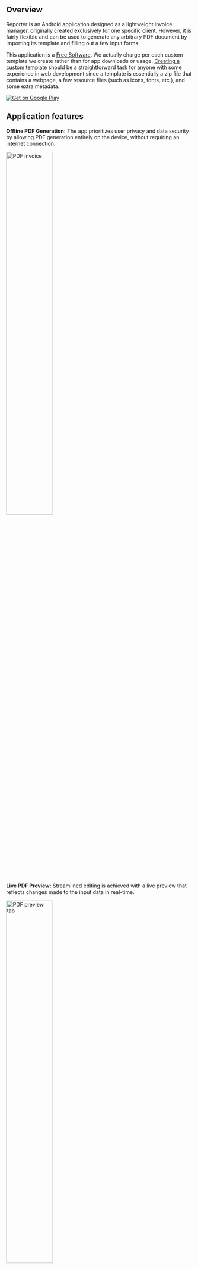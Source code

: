 
## Overview

Reporter is an Android application designed as a lightweight invoice manager, originally created exclusively for one specific client. However, it is fairly flexible and can be used to generate any arbitrary PDF document by importing its template and filling out a few input forms.

This application is a [Free Software](https://www.gnu.org/philosophy/free-sw.html). We actually charge per each custom template we create rather than for app downloads or usage. [Creating a custom template](#creating-a-custom-template) should be a straightforward task for anyone with some experience in web development since a template is essentially a zip file that contains a webpage, a few resource files (such as icons, fonts, etc.), and some extra metadata.

[![Get on Google Play](https://raw.githubusercontent.com/youcef-debbah/Reporter/main/docs/GooglePlayButton.png)](https://play.google.com/store/apps/details?id=dz.nexatech.reporter.client)

## Application features

**Offline PDF Generation:** The app prioritizes user privacy and data security by allowing PDF generation entirely on the device, without requiring an internet connection.

<img src="https://raw.githubusercontent.com/youcef-debbah/Reporter/main/docs/01.png" alt="PDF invoice" width="50%" height="auto" />

**Live PDF Preview:** Streamlined editing is achieved with a live preview that reflects changes made to the input data in real-time.

<img src="https://raw.githubusercontent.com/youcef-debbah/Reporter/main/docs/02.png" alt="PDF preview tab" width="50%" height="auto" />

**Pre-designed Templates:** A collection of hand-crafted templates provides a quick and easy starting point for various PDF types.

<img src="https://raw.githubusercontent.com/youcef-debbah/Reporter/main/docs/03.png" alt="Templates list" width="50%" height="auto" />

**Intuitive User Interface:** Rich input elements and a user-friendly design make data entry and customization effortless.

<img src="https://raw.githubusercontent.com/youcef-debbah/Reporter/main/docs/04.png" alt="Date picker" width="50%" height="auto" />

**Soft Input Validation:** The app offers helpful warnings and suggestions while users fill in information, ensuring data accuracy.

<img src="https://raw.githubusercontent.com/youcef-debbah/Reporter/main/docs/05.png" alt="Illegal date format warning" width="50%" height="auto" />

**Informative UI:** Many input fields include tooltip buttons for detailed explanations, complementing the labels. A comprehensive help page provides more info about how to use the app itself, all this is available in English, French, and Arabic.

<img src="https://raw.githubusercontent.com/youcef-debbah/Reporter/main/docs/06.png" alt="Help page" width="50%" height="auto" />

**Responsive Design:** The UI adapts seamlessly across various devices and screen configurations for a consistent user experience.

<img src="https://raw.githubusercontent.com/youcef-debbah/Reporter/main/docs/07a.png" alt="An input form in Landscape orientation" width="50%" height="auto" />

**Themable Interface:** Users can personalize both the generated PDFs and the app UI itself to match their preferences.

<img src="https://raw.githubusercontent.com/youcef-debbah/Reporter/main/docs/07b.png" alt="Same UI with different colors" width="50%" height="auto" />

## Implementation details

The whole app is written in Kotlin using [Jetpack Compose](https://developer.android.com/jetpack/compose) with the modern [Material 3 design](https://m3.material.io/).

Since this project is simple, we wanted to make it standalone and easy to build/clone, so instead of using some private utility libraries, we just copied the needed classes altogether.

## Building the application

To build the app, first, create a [firebase](https://firebase.google.com/) project, then download your `google-services.json` file and copy it to the root dir of the project. After that, you can use the Gradle wrapper: `gradlew` to build the project or just import it to an IDE like Android studio.

## Creating a custom template

Creating a template file is as easy as writing a webpage using [Pebble Template](https://pebbletemplates.io/). However, there are many tips and tricks that you need to be aware of while writing your own template.

If anyone is actually interested, we would gladly write a comprehensive guide about creating custom templates, including a desktop tool that provides a live preview of the template while you are editing it, just [Contact Us](#contact-us).

## License

This project is licensed under the [GNU General Public License, Version 3](https://www.gnu.org/licenses/gpl-3.0.en.html) - see the [LICENSE](LICENSE.txt) file for details.

The GNU GPL v3 is a strong copyleft license that ensures anyone who receives a copy of your software also gets the source code and the same rights to use, modify, and distribute the software.

### Permissions

- You are free to use, modify, and distribute this software.
- You can distribute your own modified versions, but they must also be licensed under the GNU GPL v3.
- This license ensures that users have the same rights you received when using this software.

### Limitations

- You must make any modifications to the source code available under the same GNU GPL v3 license.
- If you distribute this software, you must provide the source code to recipients.
- This license is intended to protect users' freedom, so any restrictions on these freedoms are not allowed.

*For a full understanding of your rights and responsibilities, please refer to the [official license](https://www.gnu.org/licenses/gpl-3.0.en.html).*

## Contact Us

If you have any questions or inquiries about this project, please don't hesitate to contact the main developer at [youcef-debbah@hotmail.com](mailto:youcef-debbah@hotmail.com).